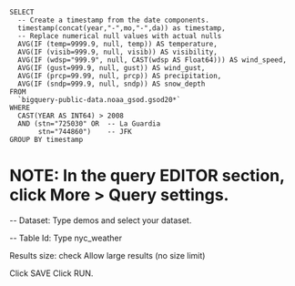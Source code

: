 

```
SELECT
  -- Create a timestamp from the date components.
  timestamp(concat(year,"-",mo,"-",da)) as timestamp,
  -- Replace numerical null values with actual nulls
  AVG(IF (temp=9999.9, null, temp)) AS temperature,
  AVG(IF (visib=999.9, null, visib)) AS visibility,
  AVG(IF (wdsp="999.9", null, CAST(wdsp AS Float64))) AS wind_speed,
  AVG(IF (gust=999.9, null, gust)) AS wind_gust,
  AVG(IF (prcp=99.99, null, prcp)) AS precipitation,
  AVG(IF (sndp=999.9, null, sndp)) AS snow_depth
FROM
  `bigquery-public-data.noaa_gsod.gsod20*`
WHERE
  CAST(YEAR AS INT64) > 2008
  AND (stn="725030" OR  -- La Guardia
       stn="744860")    -- JFK
GROUP BY timestamp
```

# NOTE: In the query EDITOR section, click More > Query settings.

-- Dataset: Type demos and select your dataset.

-- Table Id: Type nyc_weather

Results size: check Allow large results (no size limit)

Click SAVE
Click RUN.
